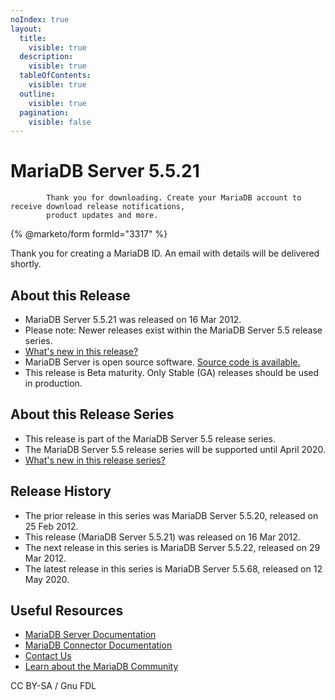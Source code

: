 ```yaml
---
noIndex: true
layout:
  title:
    visible: true
  description:
    visible: true
  tableOfContents:
    visible: true
  outline:
    visible: true
  pagination:
    visible: false
---
```



# MariaDB Server 5.5.21



            Thank you for downloading. Create your MariaDB account to receive download release notifications,
            product updates and more.
            





{% @marketo/form formId="3317" %}


Thank you for creating a MariaDB ID.
            An email with details will be delivered shortly.



## About this Release


* MariaDB Server 5.5.21 was released on 16 Mar 2012.
* Please note: Newer releases exist within the MariaDB Server 5.5 release series.
* [What's new in this release?](https://app.gitbook.com/s/aEnK0ZXmUbJzqQrTjFyb/mariadb-community-server-release-notes/old-releases/release-notes-mariadb-5-5-series/mariadb-5521-release-notes)
* MariaDB Server is open source software. [Source code is available.](https://app.gitbook.com/s/SsmexDFPv2xG2OTyO5yV/clients-and-utilities/server-client-software/download/getting-the-mariadb-source-code)
* This release is Beta maturity. Only Stable (GA) releases should be used in production.


## About this Release Series


* This release is part of the MariaDB Server 5.5 release series.
* The MariaDB Server 5.5 release series will be supported until April 2020.
* [What's new in this release series?](https://app.gitbook.com/s/aEnK0ZXmUbJzqQrTjFyb/mariadb-community-server-release-notes/old-releases/release-notes-mariadb-5-5-series/changes-improvements-in-mariadb-5-5/)


## Release History


* The prior release in this series was MariaDB Server 5.5.20, released on 25 Feb 2012.
* This release (MariaDB Server 5.5.21) was released on 16 Mar 2012.
* The next release in this series is MariaDB Server 5.5.22, released on 29 Mar 2012.
* The latest release in this series is MariaDB Server 5.5.68, released on 12 May 2020.


## Useful Resources


* [MariaDB Server Documentation](https://app.gitbook.com/s/SsmexDFPv2xG2OTyO5yV/)
* [MariaDB Connector Documentation](https://app.gitbook.com/s/aEnK0ZXmUbJzqQrTjFyb/connectors/)
* [Contact Us](https://app.gitbook.com/s/WCInJQ9cmGjq1lsTG91E/about/contact-us/)
* [Learn about the MariaDB Community](https://app.gitbook.com/s/WCInJQ9cmGjq1lsTG91E/community/)


CC BY-SA / Gnu FDL


